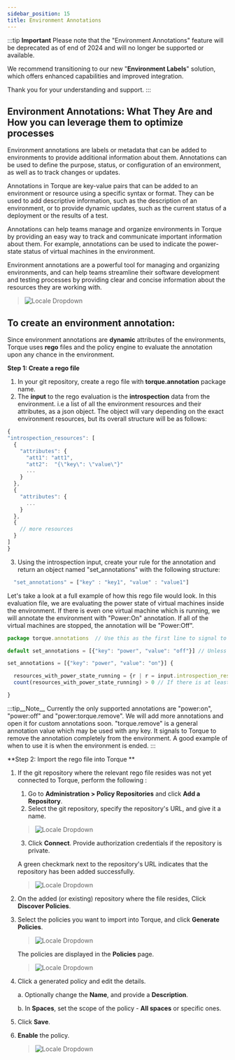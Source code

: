 ```yaml
---
sidebar_position: 15
title: Environment Annotations
---
```


:::tip __Important__
Please note that the "Environment Annotations" feature will be deprecated as of end of 2024 and will no longer be supported or available.

We recommend transitioning to our new "**Environment Labels**" solution, which offers enhanced capabilities and improved integration. 

Thank you for your understanding and support.
:::

## __Environment Annotations: What They Are and How you can leverage them to optimize processes__

Environment annotations are labels or metadata that can be added to environments to provide additional information about them. Annotations can be used to define the purpose, status, or configuration of an environment, as well as to track changes or updates.

Annotations in Torque are key-value pairs that can be added to an environment or resource using a specific syntax or format. They can be used to add descriptive information, such as the description of an environment, or to provide dynamic updates, such as the current status of a deployment or the results of a test.

Annotations can help teams manage and organize environments in Torque by providing an easy way to track and communicate important information about them. For example, annotations can be used to indicate the power-state status of virtual machines in the environment. 

Environment annotations are a powerful tool for managing and organizing environments, and can help teams streamline their software development and testing processes by providing clear and concise information about the resources they are working with.

> ![Locale Dropdown](/img/annotations.png)

## __To create an environment annotation:__

Since environment annotations are __dynamic__ attributes of the environments, Torque uses __rego__ files and the policy engine to evaluate the annotation upon any chance in the environment. 

**Step 1: Create a rego file**

1. In your git repository, create a rego file with __torque.annotation__ package name.
2. The __input__ to the rego evaluation is the __introspection__ data from the environment. i.e a list of all the environment resources and their attributes, as a json object. The object will vary depending on the exact environment resources, but its overall structure will be as follows:
  ```jsx title=introspection.json
  {
  "introspection_resources": [
    {
      "attributes": {
        "att1": "att1",
        "att2":  "{\"key\": \"value\"}"
        ...
      }
    },
    {
      "attributes": {
        ...
      }
    },
    {
      // more resources
    }
  ]
  }
  ```
3. Using the introspection input, create your rule for the annotation and return an object named "set_annotations" with the following structure:
  ```jsx
    "set_annotations" = ["key" : "key1", "value" : "value1"]
  ```

Let's take a look at a full example of how this rego file would look. In this evaluation file, we are evaluating the power state of virtual machines inside the environment. If there is even one virtual machine which is running, we will annotate the environment with "Power:On" annotation. If all of the virtual machines are stopped, the annotation will be "Power:Off".

```jsx title=power_state.rego
package torque.annotations  // Use this as the first line to signal to Torque this file is for evaluating environment annotations.

default set_annotations = [{"key": "power", "value": "off"}] // Unless we will find at least one running VM, we will return this default annotation of "Power:Off". 

set_annotations = [{"key": "power", "value": "on"}] { 

  resources_with_power_state_running = {r | r = input.introspection_resources[_]; r.attributes.power_state == "running"} // In this case, every virtual machine has an attribute named "power_state" which can be either "running" or "stopped". We are iterating all power_state attribute values which equal to "running".
  count(resources_with_power_state_running) > 0 // If there is at least 1, we return "Power:On".

}
```
:::tip__Note__
Currently the only supported annotations are "power:on", "power:off" and "power:torque.remove". We will add more annotations and open it for custom annotations soon.
"torque.remove" is a general annotation value which may be used with any key. It signals to Torque to remove the annotation completely from the environment. A good example of when to use it is when the environment is ended.
:::

**Step 2: Import the rego file into Torque **

1. If the git repository where the relevant rego file resides was not yet connected to Torque, perform the following :
   1. Go to __Administration > Policy Repositories__ and click __Add a Repository__.
   2. Select the git repository, specify the repository's URL, and give it a name.
   > ![Locale Dropdown](/img/repository-information.png)
   3. Click __Connect__. Provide authorization credentials if the repository is private.

    A green checkmark next to the repository's URL indicates that the repository has been added successfully.
      > ![Locale Dropdown](/img/repository-connection.png)
2. On the added (or existing) repository where the file resides, Click __Discover Policies__.
3. Select the policies you want to import into Torque, and click __Generate Policies__.
   > ![Locale Dropdown](/img/policy-import.png)

    The policies are displayed in the __Policies__ page.
   > ![Locale Dropdown](/img/new-custom-policies.png)    
4. Click a generated policy and edit the details.

   a. Optionally change the __Name__, and provide a __Description__.

   b. In __Spaces__, set the scope of the policy - __All spaces__ or specific ones.
   
5. Click __Save__.
6. __Enable__ the policy.
   > ![Locale Dropdown](/img/enable-custom-policy.png)    